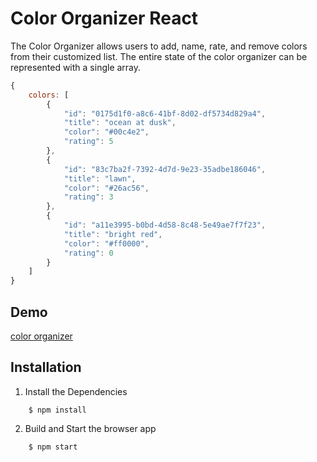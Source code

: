Color Organizer React
=====================
The Color Organizer allows users to add, name, rate, and remove colors from their customized list. The entire state of 
the color organizer can be represented with a single array. 

```javascript
{
    colors: [
        {
            "id": "0175d1f0-a8c6-41bf-8d02-df5734d829a4",
            "title": "ocean at dusk",
            "color": "#00c4e2",
            "rating": 5
        },
        {
            "id": "83c7ba2f-7392-4d7d-9e23-35adbe186046",
            "title": "lawn",
            "color": "#26ac56",
            "rating": 3
        },
        {
            "id": "a11e3995-b0bd-4d58-8c48-5e49ae7f7f23",
            "title": "bright red",
            "color": "#ff0000",
            "rating": 0
        }
    ]
}
```

Demo
-------------
[color organizer](http://rawgit.com/MoonHighway/learning-react/master/chapter-06/color-organizer/dist)

Installation
-------------

1. Install the Dependencies
```
    $ npm install   
```

2. Build and Start the browser app    
```
    $ npm start 
```
